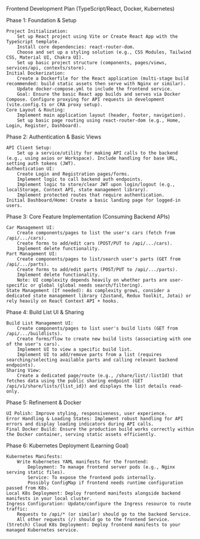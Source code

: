 Frontend Development Plan (TypeScript/React, Docker, Kubernetes)

Phase 1: Foundation & Setup

    Project Initialization:
        Set up React project using Vite or Create React App with the TypeScript template.
        Install core dependencies: react-router-dom.
        Choose and set up a styling solution (e.g., CSS Modules, Tailwind CSS, Material UI, Chakra UI).
        Set up basic project structure (components, pages/views, services/api, contexts/store).
    Initial Dockerization:
        Create a Dockerfile for the React application (multi-stage build recommended: build static assets then serve with Nginx or similar).
        Update docker-compose.yml to include the frontend service.
        Goal: Ensure the basic React app builds and serves via Docker Compose. Configure proxying for API requests in development (vite.config.ts or CRA proxy setup).
    Core Layout & Routing:
        Implement main application layout (header, footer, navigation).
        Set up basic page routing using react-router-dom (e.g., Home, Login, Register, Dashboard).

Phase 2: Authentication & Basic Views

    API Client Setup:
        Set up a service/utility for making API calls to the backend (e.g., using axios or Workspace). Include handling for base URL, setting auth tokens (JWT).
    Authentication UI:
        Create Login and Registration pages/forms.
        Implement logic to call backend auth endpoints.
        Implement logic to store/clear JWT upon login/logout (e.g., localStorage, Context API, state management library).
        Implement protected routes that require authentication.
    Initial Dashboard/Home: Create a basic landing page for logged-in users.

Phase 3: Core Feature Implementation (Consuming Backend APIs)

    Car Management UI:
        Create components/pages to list the user's cars (fetch from /api/.../cars).
        Create forms to add/edit cars (POST/PUT to /api/.../cars).
        Implement delete functionality.
    Part Management UI:
        Create components/pages to list/search user's parts (GET from /api/.../parts).
        Create forms to add/edit parts (POST/PUT to /api/.../parts).
        Implement delete functionality.
        Note: UI complexity depends heavily on whether parts are user-specific or global (global needs search/filtering).
    State Management (If needed): As complexity grows, consider a dedicated state management library (Zustand, Redux Toolkit, Jotai) or rely heavily on React Context API + hooks.

Phase 4: Build List UI & Sharing

    Build List Management UI:
        Create components/pages to list user's build lists (GET from /api/.../buildlists).
        Create forms/flow to create new build lists (associating with one of the user's cars).
        Implement UI to view a specific build list.
        Implement UI to add/remove parts from a list (requires searching/selecting available parts and calling relevant backend endpoints).
    Sharing View:
        Create a dedicated page/route (e.g., /share/list/:listId) that fetches data using the public sharing endpoint (GET /api/v1/share/lists/{list_id}) and displays the list details read-only.

Phase 5: Refinement & Docker

    UI Polish: Improve styling, responsiveness, user experience.
    Error Handling & Loading States: Implement robust handling for API errors and display loading indicators during API calls.
    Final Docker Build: Ensure the production build works correctly within the Docker container, serving static assets efficiently.

Phase 6: Kubernetes Deployment (Learning Goal)

    Kubernetes Manifests:
        Write Kubernetes YAML manifests for the frontend:
            Deployment: To manage frontend server pods (e.g., Nginx serving static files).
            Service: To expose the frontend pods internally.
            Possibly ConfigMap if frontend needs runtime configuration passed from K8s.
    Local K8s Deployment: Deploy frontend manifests alongside backend manifests in your local cluster.
    Ingress Configuration: Update/configure the Ingress resource to route traffic:
        Requests to /api/* (or similar) should go to the backend Service.
        All other requests (/) should go to the frontend Service.
    (Stretch) Cloud K8s Deployment: Deploy frontend manifests to your managed Kubernetes service.
